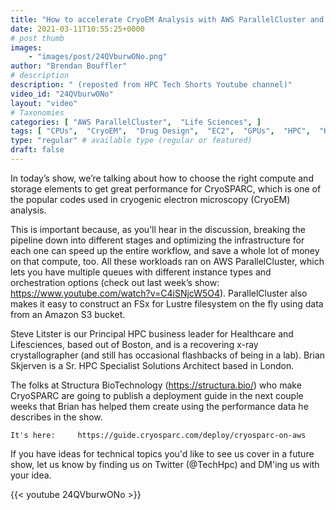 ```yaml
---
title: "How to accelerate CryoEM Analysis with AWS ParallelCluster and FSx for Lustre"
date: 2021-03-11T10:55:25+0000
# post thumb
images:
    - "images/post/24QVburwONo.png"
author: "Brendan Bouffler"
# description
description: " (reposted from HPC Tech Shorts Youtube channel)"
video_id: "24QVburwONo"
layout: "video"
# Taxonomies
categories: [ "AWS ParallelCluster",  "Life Sciences", ]
tags: [ "CPUs",  "CryoEM",  "Drug Design",  "EC2",  "GPUs",  "HPC",  "High Performance Computing",  "Lustre",  "ParallelCluster",  "Schedulers",  "Storage",  "techshorts", ]
type: "regular" # available type (regular or featured)
draft: false
---
```


In today’s show, we’re talking about how to choose the right compute and storage elements to get great performance for CryoSPARC, which is one of the popular codes used in cryogenic electron microscopy (CryoEM) analysis.

This is important because, as you’ll hear in the discussion, breaking the pipeline down into different stages and optimizing the infrastructure for each one can speed up the entire workflow, and save a whole lot of money on that compute, too. All these workloads ran on AWS ParallelCluster, which lets you have multiple queues with different instance types and orchestration options (check out last week’s show: https://www.youtube.com/watch?v=C4iSNjcW5O4). ParallelCluster also makes it easy to construct an FSx for Lustre filesystem on the fly using data from an Amazon S3 bucket.

Steve Litster is our Principal HPC business leader for Healthcare and Lifesciences, based out of Boston, and is a recovering x-ray crystallographer (and still has occasional flashbacks of being in a lab). Brian Skjerven is a Sr. HPC Specialist Solutions Architect based in London.

The folks at Structura BioTechnology (https://structura.bio/) who make CryoSPARC are going to publish a deployment guide in the next couple weeks that Brian has helped them create using the performance data he describes in the show.

    It's here:     https://guide.cryosparc.com/deploy/cryosparc-on-aws

If you have ideas for technical topics you'd like to see us cover in a future show, let us know by finding us on Twitter (@TechHpc) and DM'ing us with your idea.

{{< youtube 24QVburwONo >}}